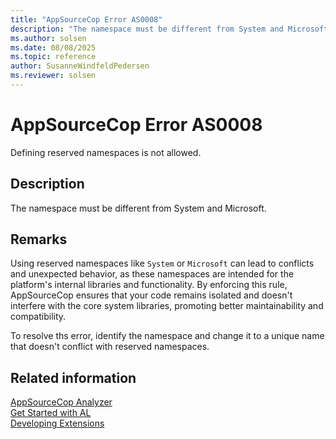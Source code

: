 ```yaml
---
title: "AppSourceCop Error AS0008"
description: "The namespace must be different from System and Microsoft."
ms.author: solsen
ms.date: 08/08/2025
ms.topic: reference
author: SusanneWindfeldPedersen
ms.reviewer: solsen
---
```

[//]: # (START>DO_NOT_EDIT)
[//]: # (IMPORTANT:Do not edit any of the content between here and the END>DO_NOT_EDIT.)
[//]: # (Any modifications should be made in the .xml files in the ModernDev repo.)
# AppSourceCop Error AS0008
Defining reserved namespaces is not allowed.

## Description
The namespace must be different from System and Microsoft.

[//]: # (IMPORTANT: END>DO_NOT_EDIT)

## Remarks

Using reserved namespaces like `System` or `Microsoft` can lead to conflicts and unexpected behavior, as these namespaces are intended for the platform's internal libraries and functionality. By enforcing this rule, AppSourceCop ensures that your code remains isolated and doesn't interfere with the core system libraries, promoting better maintainability and compatibility.

To resolve ths error, identify the namespace and change it to a unique name that doesn't conflict with reserved namespaces.

## Related information  

[AppSourceCop Analyzer](appsourcecop.md)  
[Get Started with AL](../devenv-get-started.md)  
[Developing Extensions](../devenv-dev-overview.md)  
